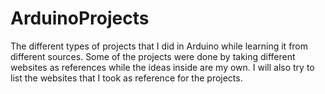 # ArduinoProjects
 The different types of projects that I did in Arduino while learning it from different sources.
 Some of the projects were done by taking different websites as references while the ideas inside are my own.
 I will also try to list the websites that I took as reference for the projects.
 